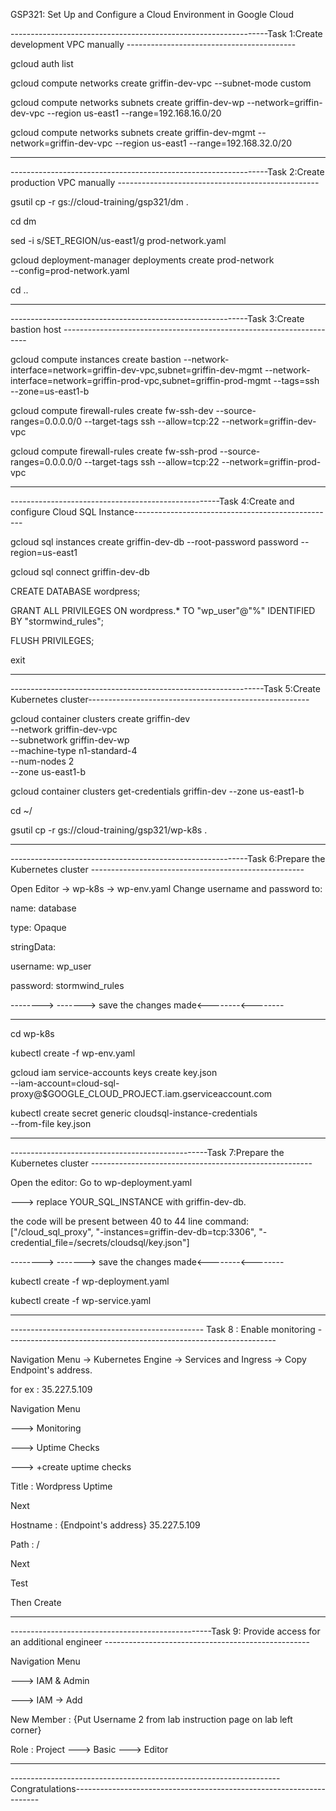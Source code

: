 GSP321: Set Up and Configure a Cloud Environment in Google Cloud

----------------------------------------------------------------Task 1:Create development VPC manually ------------------------------------------

gcloud auth list

gcloud compute networks create griffin-dev-vpc --subnet-mode custom

gcloud compute networks subnets create griffin-dev-wp --network=griffin-dev-vpc --region us-east1 --range=192.168.16.0/20

gcloud compute networks subnets create griffin-dev-mgmt --network=griffin-dev-vpc --region us-east1 --range=192.168.32.0/20


---------------------------------------------------------------------------------------------------------------------------------------------------------



----------------------------------------------------------------Task 2:Create production VPC manually --------------------------------------------------

gsutil cp -r gs://cloud-training/gsp321/dm .

cd dm

sed -i s/SET_REGION/us-east1/g prod-network.yaml

gcloud deployment-manager deployments create prod-network \
    --config=prod-network.yaml

cd ..

---------------------------------------------------------------------------------------------------------------------------------------------------------



-----------------------------------------------------------Task 3:Create bastion host ---------------------------------------------------------------------


gcloud compute instances create bastion --network-interface=network=griffin-dev-vpc,subnet=griffin-dev-mgmt  --network-interface=network=griffin-prod-vpc,subnet=griffin-prod-mgmt --tags=ssh --zone=us-east1-b


gcloud compute firewall-rules create fw-ssh-dev --source-ranges=0.0.0.0/0 --target-tags ssh --allow=tcp:22 --network=griffin-dev-vpc


gcloud compute firewall-rules create fw-ssh-prod --source-ranges=0.0.0.0/0 --target-tags ssh --allow=tcp:22 --network=griffin-prod-vpc


-----------------------------------------------------------------------------------------------------------------------------------------------------



----------------------------------------------------Task 4:Create and configure Cloud SQL Instance--------------------------------------------------

gcloud sql instances create griffin-dev-db --root-password password --region=us-east1

gcloud sql connect griffin-dev-db

CREATE DATABASE wordpress;

GRANT ALL PRIVILEGES ON wordpress.* TO "wp_user"@"%" IDENTIFIED BY "stormwind_rules";

FLUSH PRIVILEGES;

exit


------------------------------------------------------------------------------------------------------------------------------------------------------



---------------------------------------------------------------Task 5:Create Kubernetes cluster-------------------------------------------------------


gcloud container clusters create griffin-dev \
  --network griffin-dev-vpc \
  --subnetwork griffin-dev-wp \
  --machine-type n1-standard-4 \
  --num-nodes 2  \
  --zone us-east1-b


gcloud container clusters get-credentials griffin-dev --zone us-east1-b

cd ~/

gsutil cp -r gs://cloud-training/gsp321/wp-k8s .


------------------------------------------------------------------------------------------------------------------------------------------------------



-----------------------------------------------------------Task 6:Prepare the Kubernetes cluster -----------------------------------------------------

Open Editor -> wp-k8s -> wp-env.yaml Change username and password to:


  name: database
  
type: Opaque

stringData:

  username: wp_user
  
  password: stormwind_rules

--------> -------> save the changes made<--------<--------

---------------------------------------------------------------------------------


cd wp-k8s


kubectl create -f wp-env.yaml


gcloud iam service-accounts keys create key.json \
    --iam-account=cloud-sql-proxy@$GOOGLE_CLOUD_PROJECT.iam.gserviceaccount.com
    
    
kubectl create secret generic cloudsql-instance-credentials \
    --from-file key.json


---------------------------------------------------------------------------------

-------------------------------------------------Task 7:Prepare the Kubernetes cluster -------------------------------------------------------


Open the editor: Go to wp-deployment.yaml 

---> replace YOUR_SQL_INSTANCE with griffin-dev-db.

the code will be present between 40 to 44 line
command: ["/cloud_sql_proxy",
                    "-instances=griffin-dev-db=tcp:3306",
                    "-credential_file=/secrets/cloudsql/key.json"]


--------> -------> save the changes made<--------<--------


kubectl create -f wp-deployment.yaml


kubectl create -f wp-service.yaml

---------------------------------------------------------------------------------

------------------------------------------------ Task 8 : Enable monitoring -------------------------------------------------------------------

	
Navigation Menu -> Kubernetes Engine -> Services and Ingress -> Copy Endpoint's address. 

for ex : 35.227.5.109

Navigation Menu 

---> Monitoring 

---> Uptime Checks 

---> +create uptime checks

Title : Wordpress Uptime

Next

Hostname : {Endpoint's address} 35.227.5.109

Path : /

Next

Test

Then Create

-------------------------------------------------------------------------------------------------------------------------------------------------------

--------------------------------------------------Task 9: Provide access for an additional engineer ---------------------------------------------------

Navigation Menu 

---> IAM & Admin 

---> IAM -> Add

New Member : {Put Username 2 from lab instruction page on lab left corner}

Role : Project ---> Basic ---> Editor

-------------------------------------------------------------------------------------------------------------------------------------------------------

-------------------------------------------------------------------Congratulations---------------------------------------------------------------------
